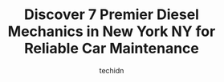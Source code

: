 ---
layout: ampstory
image: https://images.unsplash.com/photo-1494697536454-6f39e2cc972d?ixlib=rb-4.0.3&ixid=MnwxMjA3fDB8MHxwaG90by1wYWdlfHx8fGVufDB8fHx8&auto=format&fit=crop&w=640&h=853&q=80
author: techidn
featured: false
description: When it comes to finding reliable automotive experts in New York NY, USA, look no further than the 7 best Diesel Mechanic in the area. With their exceptional skills and dedication to providi
title: Discover 7 Premier Diesel Mechanics in New York NY for Reliable Car Maintenance
cover:
   title: Discover 7 Premier Diesel Mechanics in New York NY for Reliable Car Maintenance
   subtitle: Rickpate
   background: https://images.unsplash.com/photo-1494697536454-6f39e2cc972d?ixlib=rb-4.0.3&ixid=MnwxMjA3fDB8MHxwaG90by1wYWdlfHx8fGVufDB8fHx8&auto=format&fit=crop&w=640&h=853&q=80

pages: 
 - layout: thirds
   top: <h1>#1 USA mobile mechanic truck,trailer ,refrigerator,auto</h1>
   bottom: "<p>Great guy, very friendly and knowledgeable at his c craft. I need 2 batteries replaced and headlight replaced for my 5500 Ram and he completed the job in amazing time. He</p>"
   background: https://www.knot35.com/toplist/wp-content/uploads/2023/06/best-diesel-mechanic-1-in-new-york-ny-1685839770.png
   backgroundblur: true
 - layout: thirds
   top: <h1>#2 VIP Maspeth Auto Repair Inc.</h1>
   bottom: "<p>55-10 48th St, Queens, NY 11378, United States</p>"
   background: https://www.knot35.com/toplist/wp-content/uploads/2023/06/best-diesel-mechanic-2-in-new-york-ny-1685839771.jpeg
   cta:
      link: https://www.knot35.com/toplist/discover-7-premier-diesel-mechanics-in-new-york-ny-for-reliable-car-maintenance/
      text: Discover 7 Premier Diesel Mechanics in New York NY for Reliable Car Maintenance
 - layout: thirds
   top: <h1>#3 Queens Truck Repairs Inc</h1>
   bottom: "<p>16817 Liberty Ave, Queens, NY 11433, United States</p>"
   background: https://www.knot35.com/toplist/wp-content/uploads/2023/06/best-diesel-mechanic-3-in-new-york-ny-1685839771.jpeg
   cta:
      link: https://www.knot35.com/toplist/discover-7-premier-diesel-mechanics-in-new-york-ny-for-reliable-car-maintenance/
      text: Discover 7 Premier Diesel Mechanics in New York NY for Reliable Car Maintenance
 - layout: thirds
   top: <h1>#4 Queens Village Diesel</h1>
   bottom: "<p>21802 Hillside Avenue, Queens, NY 11427, United States</p>"
   background: https://images.unsplash.com/photo-1615749413727-825b59a857b5?ixlib=rb-4.0.3&ixid=MnwxMjA3fDB8MHxwaG90by1wYWdlfHx8fGVufDB8fHx8&auto=format&fit=crop&w=640&h=853&q=80
   cta:
      link: https://www.knot35.com/toplist/discover-7-premier-diesel-mechanics-in-new-york-ny-for-reliable-car-maintenance/
      text: Discover 7 Premier Diesel Mechanics in New York NY for Reliable Car Maintenance
 - layout: thirds
   top: <h1>#5 US Fleet Services</h1>
   bottom: "<p>1000 Stanley Ave, Brooklyn, NY 11208, United States</p>"
   background: https://images.unsplash.com/photo-1591393223703-56fe1347ac62?ixlib=rb-4.0.3&ixid=MnwxMjA3fDB8MHxwaG90by1wYWdlfHx8fGVufDB8fHx8&auto=format&fit=crop&w=640&h=853&q=80
   cta:
      link: https://www.knot35.com/toplist/discover-7-premier-diesel-mechanics-in-new-york-ny-for-reliable-car-maintenance/
      text: Discover 7 Premier Diesel Mechanics in New York NY for Reliable Car Maintenance
 - layout: thirds
   top: <h1>#6 RICKYS MOBILE AUTO AND DIESEL REPAIRS</h1>
   bottom: "<p>139-28 89th Ave, Queens, NY 11435, United States</p>"
   background: https://images.unsplash.com/photo-1608411404720-c8f0417bcdba?ixlib=rb-4.0.3&ixid=MnwxMjA3fDB8MHxwaG90by1wYWdlfHx8fGVufDB8fHx8&auto=format&fit=crop&w=640&h=853&q=80
   cta:
      link: https://www.knot35.com/toplist/discover-7-premier-diesel-mechanics-in-new-york-ny-for-reliable-car-maintenance/
      text: Discover 7 Premier Diesel Mechanics in New York NY for Reliable Car Maintenance
 - layout: thirds
   top: <h1>#7 National Gear & Piston</h1>
   bottom: "<p>225 S 4th Ave, Mt Vernon, NY 10550, United States</p>"
   background: https://images.unsplash.com/photo-1618556658017-fd9c732d1360?ixlib=rb-4.0.3&ixid=MnwxMjA3fDB8MHxwaG90by1wYWdlfHx8fGVufDB8fHx8&auto=format&fit=crop&w=640&h=853&q=80
   cta:
      link: https://www.knot35.com/toplist/discover-7-premier-diesel-mechanics-in-new-york-ny-for-reliable-car-maintenance/
      text: Discover 7 Premier Diesel Mechanics in New York NY for Reliable Car Maintenance
 - layout: thirds
   middle: Continue reading...
   background: https://images.unsplash.com/photo-1613843873231-1447db182f97?ixlib=rb-4.0.3&ixid=MnwxMjA3fDB8MHxwaG90by1wYWdlfHx8fGVufDB8fHx8&auto=format&fit=crop&w=640&h=853&q=80
   cta:
      link: https://www.knot35.com/toplist/discover-7-premier-diesel-mechanics-in-new-york-ny-for-reliable-car-maintenance/
      text: Discover 7 Premier Diesel Mechanics in New York NY for Reliable Car Maintenance
      
---